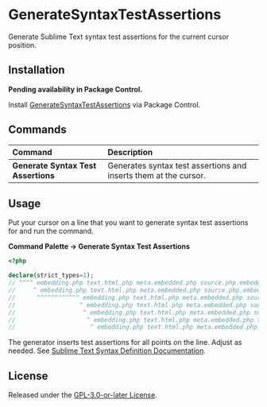 # GenerateSyntaxTestAssertions

Generate Sublime Text syntax test assertions for the current cursor position.

## Installation

**Pending availability in Package Control.**

Install [GenerateSyntaxTestAssertions](https://packagecontrol.io/packages/GenerateSyntaxTestAssertions) via Package Control.

## Commands

Command                             | Description
:-----------------------------------| :----------
**Generate Syntax Test Assertions** | Generates syntax test assertions and inserts them at the cursor.

## Usage

Put your cursor on a line that you want to generate syntax test assertions for and run the
command.

**Command Palette → Generate Syntax Test Assertions**

```php
<?php

declare(strict_types=1);
// ^^^^ embedding.php text.html.php meta.embedded.php source.php.embedded.html keyword.declaration.php
//     ^ embedding.php text.html.php meta.embedded.php source.php.embedded.html meta.group.php punctuation.section.group.begin.php
//      ^^^^^^^^^^^^ embedding.php text.html.php meta.embedded.php source.php.embedded.html meta.group.php constant.other.php
//                  ^ embedding.php text.html.php meta.embedded.php source.php.embedded.html meta.group.php keyword.operator.assignment.php
//                   ^ embedding.php text.html.php meta.embedded.php source.php.embedded.html meta.group.php meta.number.integer.decimal.php constant.numeric.value.php
//                    ^ embedding.php text.html.php meta.embedded.php source.php.embedded.html meta.group.php punctuation.section.group.end.php
//                     ^ embedding.php text.html.php meta.embedded.php source.php.embedded.html punctuation.terminator.statement.php
```

The generator inserts test assertions for all points on the line. Adjust as needed. See [Sublime Text Syntax Definition Documentation](https://www.sublimetext.com/docs/syntax.html).

## License

Released under the [GPL-3.0-or-later License](LICENSE).

